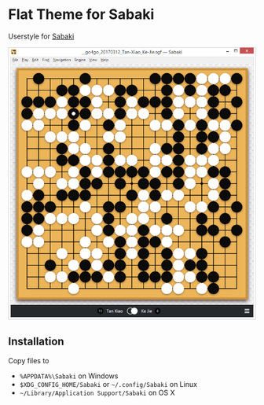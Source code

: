 # Flat Theme for Sabaki

Userstyle for [Sabaki](http://sabaki.yichuanshen.de/)

![Screenshot](screenshot.png)

## Installation
Copy files to
* `%APPDATA%\Sabaki` on Windows
* `$XDG_CONFIG_HOME/Sabaki` or `~/.config/Sabaki` on Linux
* `~/Library/Application Support/Sabaki` on OS X
